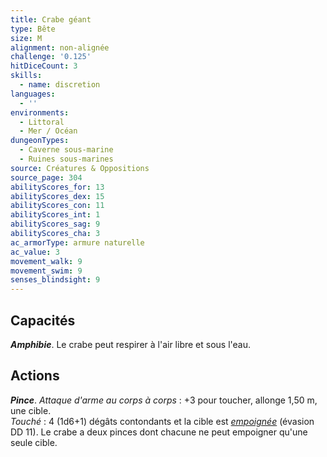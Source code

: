 ```yaml
---
title: Crabe géant
type: Bête
size: M
alignment: non-alignée
challenge: '0.125'
hitDiceCount: 3
skills:
  - name: discretion
languages:
  - ''
environments:
  - Littoral
  - Mer / Océan
dungeonTypes:
  - Caverne sous-marine
  - Ruines sous-marines
source: Créatures & Oppositions
source_page: 304
abilityScores_for: 13
abilityScores_dex: 15
abilityScores_con: 11
abilityScores_int: 1
abilityScores_sag: 9
abilityScores_cha: 3
ac_armorType: armure naturelle
ac_value: 3
movement_walk: 9
movement_swim: 9
senses_blindsight: 9
---
```

## Capacités
_**Amphibie**_. Le crabe peut respirer à l'air libre et sous l'eau.

## Actions
_**Pince**_. _Attaque d'arme au corps à corps_ : +3 pour toucher, allonge 1,50 m, une cible.  
_Touché_ : 4 (1d6+1) dégâts contondants et la cible est [_empoignée_](/gerer-la-sante-du-personnage/#empoigne) (évasion DD 11). Le crabe a deux pinces dont chacune ne peut empoigner qu'une seule cible.
